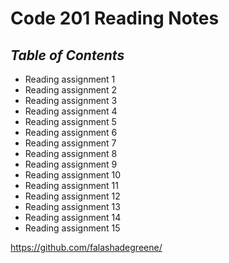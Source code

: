 # **Code 201 Reading Notes**

## *Table of Contents*

- Reading assignment 1
- Reading assignment 2
- Reading assignment 3
- Reading assignment 4
- Reading assignment 5
- Reading assignment 6
- Reading assignment 7
- Reading assignment 8
- Reading assignment 9
- Reading assignment 10
- Reading assignment 11
- Reading assignment 12
- Reading assignment 13
- Reading assignment 14
- Reading assignment 15

<https://github.com/falashadegreene/>

